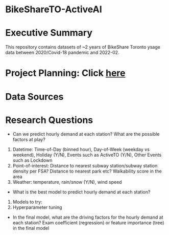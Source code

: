 # BikeShareTO-ActiveAI
# Executive Summary
This repository contains datasets of ~2 years of BikeShare Toronto ysage data between 2020/Covid-18 pandemic and 2022-02.

# Project Planning: Click [here](https://docs.google.com/spreadsheets/d/1uunIhnn-mC6sWdmMRQ0JEDSYrBgChMNY/edit?usp=sharing&ouid=101071991035913190287&rtpof=true&sd=true)

# Data Sources

# Research Questions
* Can we predict hourly demand at each station?
 What are the possible factors at play?
<ol>
  <li>Datetime: Time-of-Day (binned hour), Day-of-Week (weekday vs weekend), Holiday (Y/N), Events such as ActiveTO (Y/N), Other Events such as Lockdown </li>
  <li>Point-of-interest: Distance to nearest subway station/subway station density per FSA? Distance to nearest park etc? Walkability score in the area </li>
  <li>Weather: temperature, rain/snow (Y/N), wind speed </li>
</ol>

* What is the best model to predict hourly demand at each station?
<ol>
  <li>Models to try: </li>
  <li>Hyperparameter tuning </li>
</ol>

* In the final model, what are the driving factors for the hourly demand at each station?
Exam coefficient (regression) or feature importance (tree) in the final model 
